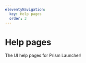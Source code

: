 ```yaml
---
eleventyNavigation:
  key: Help pages
  order: 3
---
```

# Help pages

The UI help pages for Prism Launcher!
